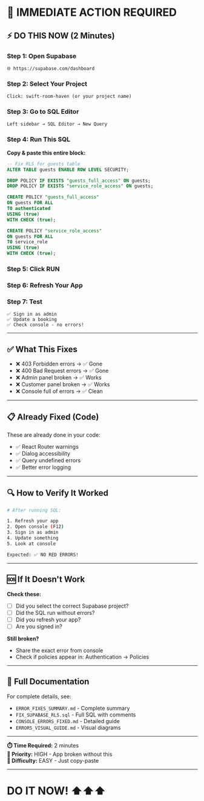 # 🎯 IMMEDIATE ACTION REQUIRED

## ⚡ DO THIS NOW (2 Minutes)

### Step 1: Open Supabase
```
🌐 https://supabase.com/dashboard
```

### Step 2: Select Your Project
```
Click: swift-room-haven (or your project name)
```

### Step 3: Go to SQL Editor
```
Left sidebar → SQL Editor → New Query
```

### Step 4: Run This SQL

**Copy & paste this entire block:**

```sql
-- Fix RLS for guests table
ALTER TABLE guests ENABLE ROW LEVEL SECURITY;

DROP POLICY IF EXISTS "guests_full_access" ON guests;
DROP POLICY IF EXISTS "service_role_access" ON guests;

CREATE POLICY "guests_full_access" 
ON guests FOR ALL 
TO authenticated 
USING (true) 
WITH CHECK (true);

CREATE POLICY "service_role_access" 
ON guests FOR ALL 
TO service_role 
USING (true) 
WITH CHECK (true);
```

### Step 5: Click RUN

### Step 6: Refresh Your App

### Step 7: Test
```
✅ Sign in as admin
✅ Update a booking
✅ Check console - no errors!
```

---

## ✅ What This Fixes

- ❌ 403 Forbidden errors → ✅ Gone
- ❌ 400 Bad Request errors → ✅ Gone
- ❌ Admin panel broken → ✅ Works
- ❌ Customer panel broken → ✅ Works
- ❌ Console full of errors → ✅ Clean

---

## 📋 Already Fixed (Code)

These are already done in your code:
- ✅ React Router warnings
- ✅ Dialog accessibility
- ✅ Query undefined errors
- ✅ Better error logging

---

## 🔍 How to Verify It Worked

```bash
# After running SQL:

1. Refresh your app
2. Open console (F12)
3. Sign in as admin
4. Update something
5. Look at console

Expected: ✅ NO RED ERRORS!
```

---

## 🆘 If It Doesn't Work

**Check these:**
- [ ] Did you select the correct Supabase project?
- [ ] Did the SQL run without errors?
- [ ] Did you refresh your app?
- [ ] Are you signed in?

**Still broken?**
- Share the exact error from console
- Check if policies appear in: Authentication → Policies

---

## 📄 Full Documentation

For complete details, see:
- `ERROR_FIXES_SUMMARY.md` - Complete summary
- `FIX_SUPABASE_RLS.sql` - Full SQL with comments
- `CONSOLE_ERRORS_FIXED.md` - Detailed guide
- `ERRORS_VISUAL_GUIDE.md` - Visual diagrams

---

**⏱️ Time Required:** 2 minutes  
**🎯 Priority:** HIGH - App broken without this  
**💪 Difficulty:** EASY - Just copy-paste

---

# DO IT NOW! ⬆️⬆️⬆️
